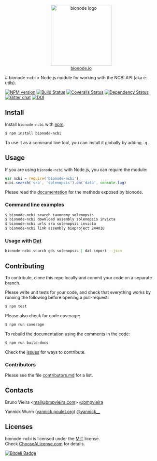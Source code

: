 <p align="center">
  <a href="http://bionode.io">
    <img height="200" width="200" title="bionode" alt="bionode logo" src="https://rawgithub.com/bionode/bionode/master/docs/bionode-logo.min.svg"/>
  </a>
  <br/>
  <a href="http://bionode.io/">bionode.io</a>
</p>
# bionode-ncbi
> Node.js module for working with the NCBI API (aka e-utils).

[![NPM version][npm-image]][npm-url]
[![Build Status][travis-image]][travis-url]
[![Coveralls Status][coveralls-image]][coveralls-url]
[![Dependency Status][depstat-image]][depstat-url]
[![Gitter chat][gitter-image]][gitter-url]
[![DOI][doi-image]][doi-url]

Install
-------

Install ```bionode-ncbi``` with [npm](//npmjs.org):

```sh
$ npm install bionode-ncbi
```
To use it as a command line tool, you can install it globally by adding ```-g``` .


Usage
-----

If you are using ```bionode-ncbi``` with Node.js, you can require the module:

```js
var ncbi = require('bionode-ncbi')
ncbi.search('sra', 'solenopsis').on('data', console.log)
```

Please read the [documentation](http://rawgit.com/bionode/bionode-ncbi/master/docs/bionode-ncbi.html) for the methods exposed by bionode.

### Command line examples
```sh
$ bionode-ncbi search taxonomy solenopsis
$ bionode-ncbi download assembly solenopsis invicta
$ bionode-ncbi urls sra solenopsis invicta
$ bionode-ncbi link assembly bioproject 244018
```

### Usage with [Dat](http://dat-data.com)
```sh
bionode-ncbi search gds solenopsis | dat import --json
```

Contributing
------------

To contribute, clone this repo locally and commit your code on a separate branch.

Please write unit tests for your code, and check that everything works by running the following before opening a pull-request:

```sh
$ npm test
```

Please also check for code coverage:

```sh
$ npm run coverage
```

To rebuild the documentation using the comments in the code:

```sh
$ npm run build-docs
```
Check the [issues](http://github.com/bionode/bionode-ncbi/issues) for ways to contribute.

### Contributors
Please see the file [contributors.md](contributors.md) for a list.

Contacts
--------
Bruno Vieira <[mail@bmpvieira.com](mailto:mail@bmpvieira.com)> [@bmpvieira](//twitter.com/bmpvieira)

Yannick Wurm ([yannick.poulet.org](http://yannick.poulet.org)) [@yannick__](//twitter.com/yannick__)

Licenses
--------

bionode-ncbi is licensed under the [MIT](https://raw.github.com/bionode/bionode-ncbi/master/LICENSE) license.  
Check [ChooseALicense.com](http://choosealicense.com/licenses/mit) for details.

[npm-url]: http://npmjs.org/package/bionode-ncbi
[npm-image]: http://img.shields.io/npm/v/bionode-ncbi.svg?style=flat
[travis-url]: http:////travis-ci.org/bionode/bionode-ncbi
[travis-image]: http://img.shields.io/travis/bionode/bionode-ncbi.svg?style=flat
[coveralls-url]: http:////coveralls.io/r/bionode/bionode-ncbi
[coveralls-image]: http://img.shields.io/coveralls/bionode/bionode-ncbi.svg?style=flat
[depstat-url]: http://david-dm.org/bionode/bionode-ncbi
[depstat-image]: http://img.shields.io/david/bionode/bionode-ncbi.svg?style=flat
[gitter-image]: http://img.shields.io/badge/gitter-bionode/bionode--ncbi-brightgreen.svg?style=flat
[gitter-url]: https://gitter.im/bionode/bionode-ncbi
[doi-url]: http://dx.doi.org/10.5281/zenodo.10610
[doi-image]: http://img.shields.io/badge/doi-10.5281/zenodo.10610-blue.svg?style=flat

[![Bitdeli Badge](http://d2weczhvl823v0.cloudfront.net/bionode/bionode-ncbi/trend.png)](https://bitdeli.com/free "Bitdeli Badge")

